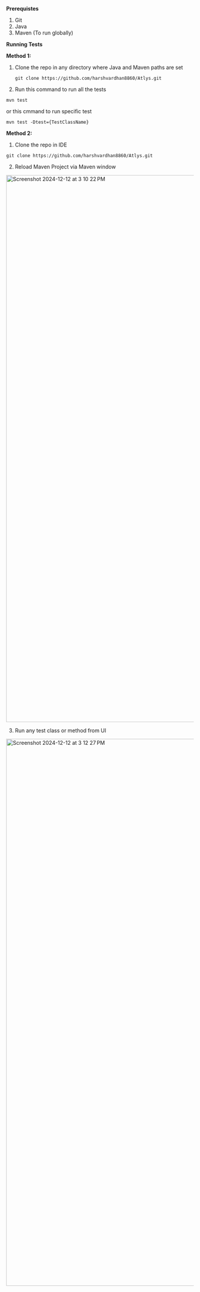**Prerequistes**

1. Git
2. Java
3. Maven (To run globally)

**Running Tests**

**Method 1:** 

1. Clone the repo in any directory where Java and Maven paths are set

    `git clone https://github.com/harshvardhan8860/Atlys.git`

2. Run this command to run all the tests

`mvn test
`

or this cmmand to run specific test

`mvn test -Dtest={TestClassName}
`

**Method 2:**

1. Clone the repo in IDE

`git clone https://github.com/harshvardhan8860/Atlys.git
`

2. Reload Maven Project via Maven window

<img width="1470" alt="Screenshot 2024-12-12 at 3 10 22 PM" src="https://github.com/user-attachments/assets/f10dd212-fc3f-48e7-bfc5-5c1e5fe43dfa" />

3. Run any test class or method from UI

<img width="1470" alt="Screenshot 2024-12-12 at 3 12 27 PM" src="https://github.com/user-attachments/assets/b4975e0f-dcd2-4368-9a34-2605e9ae4ac7" />
